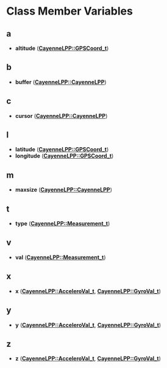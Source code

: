 
# Class Member Variables



## a

* **altitude** ([**CayenneLPP::GPSCoord\_t**](structCayenneLPP_1_1GPSCoord__t.md))


## b

* **buffer** ([**CayenneLPP::CayenneLPP**](classCayenneLPP_1_1CayenneLPP.md))


## c

* **cursor** ([**CayenneLPP::CayenneLPP**](classCayenneLPP_1_1CayenneLPP.md))


## l

* **latitude** ([**CayenneLPP::GPSCoord\_t**](structCayenneLPP_1_1GPSCoord__t.md))
* **longitude** ([**CayenneLPP::GPSCoord\_t**](structCayenneLPP_1_1GPSCoord__t.md))


## m

* **maxsize** ([**CayenneLPP::CayenneLPP**](classCayenneLPP_1_1CayenneLPP.md))


## t

* **type** ([**CayenneLPP::Measurement\_t**](structCayenneLPP_1_1Measurement__t.md))


## v

* **val** ([**CayenneLPP::Measurement\_t**](structCayenneLPP_1_1Measurement__t.md))


## x

* **x** ([**CayenneLPP::AcceleroVal\_t**](structCayenneLPP_1_1AcceleroVal__t.md), [**CayenneLPP::GyroVal\_t**](structCayenneLPP_1_1GyroVal__t.md))


## y

* **y** ([**CayenneLPP::AcceleroVal\_t**](structCayenneLPP_1_1AcceleroVal__t.md), [**CayenneLPP::GyroVal\_t**](structCayenneLPP_1_1GyroVal__t.md))


## z

* **z** ([**CayenneLPP::AcceleroVal\_t**](structCayenneLPP_1_1AcceleroVal__t.md), [**CayenneLPP::GyroVal\_t**](structCayenneLPP_1_1GyroVal__t.md))




